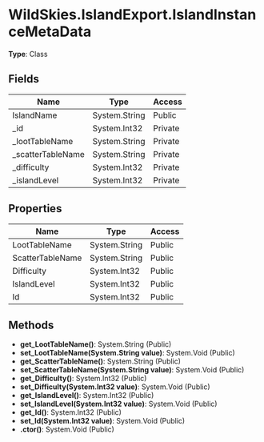 ﻿# WildSkies.IslandExport.IslandInstanceMetaData

**Type**: Class

## Fields

| Name | Type | Access |
|------|------|--------|
| IslandName | System.String | Public |
| _id | System.Int32 | Private |
| _lootTableName | System.String | Private |
| _scatterTableName | System.String | Private |
| _difficulty | System.Int32 | Private |
| _islandLevel | System.Int32 | Private |

## Properties

| Name | Type | Access |
|------|------|--------|
| LootTableName | System.String | Public |
| ScatterTableName | System.String | Public |
| Difficulty | System.Int32 | Public |
| IslandLevel | System.Int32 | Public |
| Id | System.Int32 | Public |

## Methods

- **get_LootTableName()**: System.String (Public)
- **set_LootTableName(System.String value)**: System.Void (Public)
- **get_ScatterTableName()**: System.String (Public)
- **set_ScatterTableName(System.String value)**: System.Void (Public)
- **get_Difficulty()**: System.Int32 (Public)
- **set_Difficulty(System.Int32 value)**: System.Void (Public)
- **get_IslandLevel()**: System.Int32 (Public)
- **set_IslandLevel(System.Int32 value)**: System.Void (Public)
- **get_Id()**: System.Int32 (Public)
- **set_Id(System.Int32 value)**: System.Void (Public)
- **.ctor()**: System.Void (Public)

